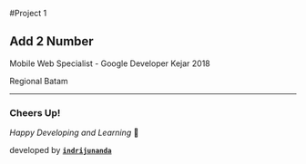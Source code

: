 
#Project 1 

## Add 2 Number 

Mobile Web Specialist - Google Developer Kejar 2018

Regional Batam

-------------------

### Cheers Up!

*Happy Developing and Learning* 💪



developed by **[`indrijunanda`](https://indrijunanda.gitlab.io/)**